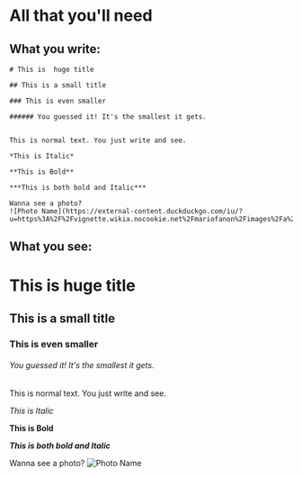 # All that you'll need


## What you write:
```
# This is  huge title

## This is a small title

### This is even smaller

###### You guessed it! It's the smallest it gets.


This is normal text. You just write and see.

*This is Italic*

**This is Bold**

***This is both bold and Italic***

Wanna see a photo?
![Photo Name](https://external-content.duckduckgo.com/iu/?u=https%3A%2F%2Fvignette.wikia.nocookie.net%2Fmariofanon%2Fimages%2Fa%2Faf%2FTux.png%2Frevision%2Flatest%3Fcb%3D20170823022812&f=1&nofb=1&ipt=1d692c8fb8f77236833a01d9f6f0a7afbdb232b05f1374ffa9f5d7b5818e43f4&ipo=images)

```

## What you see:

# This is  huge title

## This is a small title

### This is even smaller

###### You guessed it! It's the smallest it gets.


This is normal text. You just write and see.

*This is Italic*

**This is Bold**

***This is both bold and Italic***

Wanna see a photo?
![Photo Name](https://external-content.duckduckgo.com/iu/?u=https%3A%2F%2Fvignette.wikia.nocookie.net%2Fmariofanon%2Fimages%2Fa%2Faf%2FTux.png%2Frevision%2Flatest%3Fcb%3D20170823022812&f=1&nofb=1&ipt=1d692c8fb8f77236833a01d9f6f0a7afbdb232b05f1374ffa9f5d7b5818e43f4&ipo=images)

